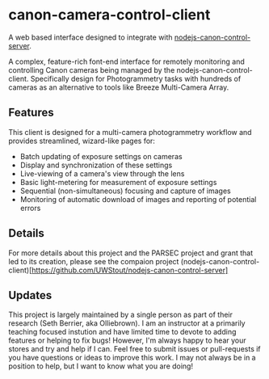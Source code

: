 # canon-camera-control-client
A web based interface designed to integrate with [nodejs-canon-control-server](https://github.com/UWStout/nodejs-canon-control-server).

A complex, feature-rich font-end interface for remotely monitoring and controlling Canon cameras being managed by the nodejs-canon-control-client.  Specifically design for Photogrammetry tasks with hundreds of cameras as an alternative to tools like Breeze Multi-Camera Array.

## Features
This client is designed for a multi-camera photogrammetry workflow and provides streamlined, wizard-like pages for:
- Batch updating of exposure settings on cameras
- Display and synchronization of these settings
- Live-viewing of a camera's view through the lens
- Basic light-metering for measurement of exposure settings
- Sequential (non-simultaneous) focusing and capture of images
- Monitoring of automatic download of images and reporting of potential errors

## Details
For more details about this project and the PARSEC project and grant that led to its creation, please see the compaion project (nodejs-canon-control-client)[https://github.com/UWStout/nodejs-canon-control-server]

## Updates
This project is largely maintained by a single person as part of their research (Seth Berrier, aka Olliebrown). I am an instructor at a primarily teaching focused instution and have limited time to devote to adding features or helping to fix bugs! However, I'm always happy to hear your stores and try and help if I can.  Feel free to submit issues or pull-requests if you have questions or ideas to improve this work. I may not always be in a position to help, but I want to know what you are doing!
